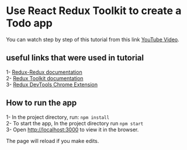 # Use React Redux Toolkit to create a Todo app

You can watch step by step of this tutorial from this link [YouTube Video](https://youtu.be/bGYujDbnjts).

## useful links that were used in tutorial
1- [Redux-Redux documentation](https://react-redux.js.org/introduction/getting-started) \
2- [Redux Toolkit documentation](https://redux.js.org/introduction/why-rtk-is-redux-today) \
3- [Redux DevTools Chrome Extension](https://chrome.google.com/webstore/detail/redux-devtools/lmhkpmbekcpmknklioeibfkpmmfibljd?hl=en)

## How to run the app
1- In the project directory, run: `npm install`\
2- To start the app, In the project directory run `npm start`\
3- Open [http://localhost:3000](http://localhost:3000) to view it in the browser.

The page will reload if you make edits.


